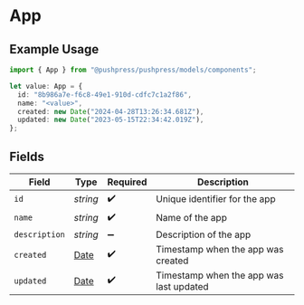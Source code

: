 # App

## Example Usage

```typescript
import { App } from "@pushpress/pushpress/models/components";

let value: App = {
  id: "8b986a7e-f6c8-49e1-910d-cdfc7c1a2f86",
  name: "<value>",
  created: new Date("2024-04-28T13:26:34.681Z"),
  updated: new Date("2023-05-15T22:34:42.019Z"),
};
```

## Fields

| Field                                                                                         | Type                                                                                          | Required                                                                                      | Description                                                                                   |
| --------------------------------------------------------------------------------------------- | --------------------------------------------------------------------------------------------- | --------------------------------------------------------------------------------------------- | --------------------------------------------------------------------------------------------- |
| `id`                                                                                          | *string*                                                                                      | :heavy_check_mark:                                                                            | Unique identifier for the app                                                                 |
| `name`                                                                                        | *string*                                                                                      | :heavy_check_mark:                                                                            | Name of the app                                                                               |
| `description`                                                                                 | *string*                                                                                      | :heavy_minus_sign:                                                                            | Description of the app                                                                        |
| `created`                                                                                     | [Date](https://developer.mozilla.org/en-US/docs/Web/JavaScript/Reference/Global_Objects/Date) | :heavy_check_mark:                                                                            | Timestamp when the app was created                                                            |
| `updated`                                                                                     | [Date](https://developer.mozilla.org/en-US/docs/Web/JavaScript/Reference/Global_Objects/Date) | :heavy_check_mark:                                                                            | Timestamp when the app was last updated                                                       |